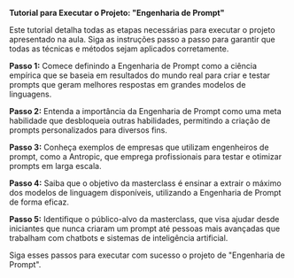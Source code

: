 **Tutorial para Executar o Projeto: "Engenharia de Prompt"**

Este tutorial detalha todas as etapas necessárias para executar o projeto apresentado na aula. Siga as instruções passo a passo para garantir que todas as técnicas e métodos sejam aplicados corretamente.

**Passo 1:** Comece definindo a Engenharia de Prompt como a ciência empírica que se baseia em resultados do mundo real para criar e testar prompts que geram melhores respostas em grandes modelos de linguagens.

**Passo 2:** Entenda a importância da Engenharia de Prompt como uma meta habilidade que desbloqueia outras habilidades, permitindo a criação de prompts personalizados para diversos fins.

**Passo 3:** Conheça exemplos de empresas que utilizam engenheiros de prompt, como a Antropic, que emprega profissionais para testar e otimizar prompts em larga escala.

**Passo 4:** Saiba que o objetivo da masterclass é ensinar a extrair o máximo dos modelos de linguagem disponíveis, utilizando a Engenharia de Prompt de forma eficaz.

**Passo 5:** Identifique o público-alvo da masterclass, que visa ajudar desde iniciantes que nunca criaram um prompt até pessoas mais avançadas que trabalham com chatbots e sistemas de inteligência artificial.

Siga esses passos para executar com sucesso o projeto de "Engenharia de Prompt".